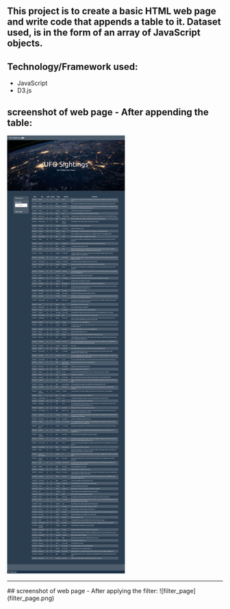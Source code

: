 ## This project is to create a basic HTML web page and write code that appends a table to it. Dataset used, is in the form of an array of JavaScript objects.

## Technology/Framework used:
* JavaScript
* D3.js

## screenshot of web page - After appending the table:
![first_page](first_page.png)
<br>
<hr>
## screenshot of web page - After applying the filter:
![filter_page](filter_page.png)
